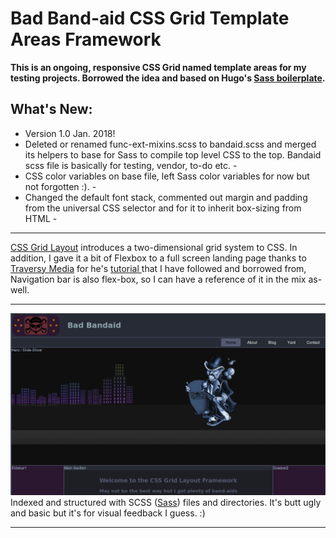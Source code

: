 # Bad Band-aid CSS Grid Template Areas Framework

**This is an ongoing, responsive CSS Grid named template areas for my testing projects. Borrowed the idea and based on Hugo's  [Sass boilerplate](https://github.com/HugoGiraudel/sass-boilerplate).** 
## What's New:
- Version 1.0 Jan. 2018!
- Deleted or renamed func-ext-mixins.scss to bandaid.scss and merged its helpers to base for Sass to compile top level CSS to the top. Bandaid scss file is basically for testing, vendor, to-do etc. -
- CSS color variables on base file, left Sass color variables for now but not forgotten :). -
- Changed the default font stack, commented out margin and padding from the universal CSS selector and for it to inherit box-sizing from HTML -
***
 [CSS Grid Layout](https://developer.mozilla.org/en-US/docs/Web/CSS/CSS_Grid_Layout/Basic_Concepts_of_Grid_Layout) introduces a two-dimensional grid system to CSS. In addition, I gave it a bit of Flexbox to a full screen landing page thanks to [Traversy Media](https://www.youtube.com/channel/UC29ju8bIPH5as8OGnQzwJyA) for he's [tutorial ](https://www.youtube.com/watch?v=oRmQN244Ir0) that I have followed and borrowed from, Navigation bar is also flex-box, so I can have a reference of it in the mix as-well.
***
![Framework Snapshot](preview.jpg  "Thee Grid Yard Framework")
Indexed and structured with SCSS ([Sass](http://sass-lang.com/)) files and directories. It's butt ugly and basic but it's for visual feedback I guess. :)
***
